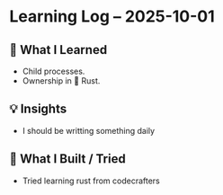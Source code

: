 # Learning Log – 2025-10-01

## 🧩 What I Learned

- Child processes.
- Ownership in 🦀 Rust.

## 💡 Insights

- I should be writting something daily

## 🧱 What I Built / Tried

- Tried learning rust from codecrafters
